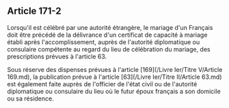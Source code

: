 Article 171-2
----
Lorsqu'il est célébré par une autorité étrangère, le mariage d'un Français doit
être précédé de la délivrance d'un certificat de capacité à mariage établi après
l'accomplissement, auprès de l'autorité diplomatique ou consulaire compétente au
regard du lieu de célébration du mariage, des prescriptions prévues à l'article
63.

Sous réserve des dispenses prévues à l'article [169](/Livre Ier/Titre V/Article 169.md), la publication prévue à
l'article [63](/Livre Ier/Titre II/Article 63.md) est également faite auprès de l'officier de l'état civil ou de
l'autorité diplomatique ou consulaire du lieu où le futur époux français a son
domicile ou sa résidence.
